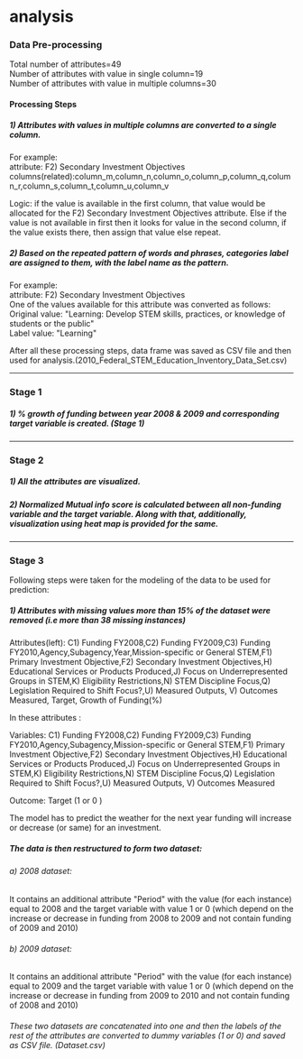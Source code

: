 # analysis
### Data Pre-processing   
Total number of attributes=49    
Number of attributes with value in single column=19  
Number of attributes with value in multiple columns=30   
#### Processing Steps

##### 1) Attributes with values in multiple columns are converted to a single column.
For example:   
attribute: F2) Secondary Investment Objectives 
columns(related):column\_m,column\_n,column\_o,column\_p,column\_q,column\_r,column\_s,column\_t,column\_u,column\_v

Logic: if the value is available in the first column, that value would be allocated for the F2) Secondary Investment Objectives attribute. Else if the value is not available in first then it looks for value in the second column, if the value exists there, then assign that value else repeat.

##### 2) Based on the repeated pattern of words and phrases, categories label are assigned to them, with the label name as the pattern.
For example:  
attribute: F2) Secondary Investment Objectives     
One of the values available for this attribute was converted as follows:     
Original value: "Learning: Develop STEM skills, practices, or knowledge of students or the public"   
Label value: "Learning"

After all these processing steps, data frame was saved as CSV file and then used for analysis.(2010\_Federal\_STEM\_Education\_Inventory\_Data\_Set.csv)

---
### Stage 1
##### 1)  % growth of funding between year 2008 & 2009 and corresponding target variable is created. (Stage 1)

---
### Stage 2

##### 1) All the attributes are visualized.

##### 2) Normalized Mutual info score is calculated between all non-funding variable and the target variable. Along with that, additionally, visualization using heat map is provided for the same.
---
### Stage 3
Following steps were taken for the modeling of the data to be used for prediction:   
##### 1) Attributes with missing values more than 15% of the dataset were removed (i.e more than 38 missing instances)

Attributes(left): C1) Funding FY2008,C2) Funding FY2009,C3) Funding FY2010,Agency,Subagency,Year,Mission-specific or General STEM,F1) Primary Investment Objective,F2) Secondary Investment Objectives,H) Educational Services or Products Produced,J) Focus on Underrepresented Groups in STEM,K) Eligibility Restrictions,N) STEM Discipline Focus,Q) Legislation Required to Shift Focus?,U) Measured Outputs, V) Outcomes Measured, Target, Growth of Funding(%)  
       
In these attributes :         

Variables:  C1) Funding FY2008,C2) Funding FY2009,C3) Funding FY2010,Agency,Subagency,Mission-specific or General STEM,F1) Primary Investment Objective,F2) Secondary Investment Objectives,H) Educational Services or Products Produced,J) Focus on Underrepresented Groups in STEM,K) Eligibility Restrictions,N) STEM Discipline Focus,Q) Legislation Required to Shift Focus?,U) Measured Outputs, V) Outcomes Measured

Outcome: Target (1 or 0 )     

The model has to predict the weather for the next year funding will increase or decrease (or same) for an investment.   
##### The data is then restructured to form two dataset: 
###### a) 2008 dataset:
It contains an additional attribute "Period" with the value (for each instance) equal to 2008 and the target variable with value 1 or 0 (which depend on the increase or decrease in funding from 2008 to 2009 and not contain funding of 2009 and 2010)

###### b) 2009 dataset:
It contains an additional attribute "Period" with the value (for each instance) equal to 2009 and the target variable with value 1 or 0 (which depend on the increase or decrease in funding from 2009 to 2010 and not contain funding of 2008 and 2010)

###### These two datasets are concatenated into one and then the labels of the rest of the attributes are converted to dummy variables (1 or 0) and saved as CSV file. (Dataset.csv)
